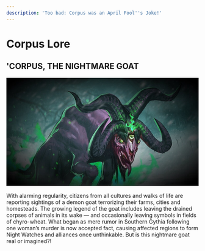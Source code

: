 ```yaml
---
description: 'Too bad: Corpus was an April Fool''s Joke!'
---
```


# Corpus Lore

## 'CORPUS, THE NIGHTMARE GOAT

![](../../.gitbook/assets/image%20%28135%29.png)

With alarming regularity, citizens from all cultures and walks of life are reporting sightings of a demon goat terrorizing their farms, cities and homesteads. The growing legend of the goat includes leaving the drained corpses of animals in its wake — and occasionally leaving symbols in fields of chyro-wheat. What began as mere rumor in Southern Gythia following one woman’s murder is now accepted fact, causing affected regions to form Night Watches and alliances once unthinkable. But is this nightmare goat real or imagined?!

